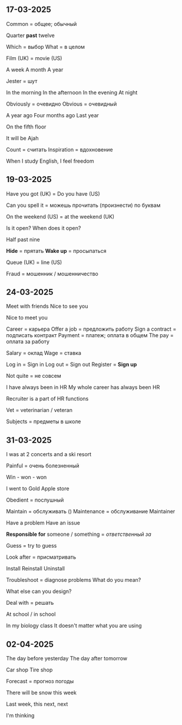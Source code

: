 ## 17-03-2025

Common = общее; обычный

Quarter **past** twelve

Which = выбор
What = в целом

Film (UK) = movie (US)

A week
A month
A year

Jester = шут

In the morning 
In the afternoon
In the evening
At night

Obviously = очевидно
Obvious = очевидный

A year ago
Four months ago
Last year

On the fifth floor

It will be Ajah

Count = считать
Inspiration = вдохновение

When I study English, I feel freedom 

## 19-03-2025

Have you got (UK) = Do you have (US)

Can you spell it = можешь прочитать (произнести) по буквам 

On the weekend (US) = at the weekend (UK)

Is it open?
When does it open?

Half past nine

**Hide** = прятать
**Wake up** = просыпаться 


Queue (UK) = line (US)

Fraud = мошенник / мошенничество

## 24-03-2025

Meet with friends 
Nice to see you

Nice to meet you

Career = карьера
Offer a job = предложить работу
Sign a contract = подписать контракт
Payment = платеж; оплата в общем
The pay = оплата за работу

Salary = оклад 
Wage = ставка

Log in = Sign in
Log out = Sign out
Register = **Sign up**

Not quite = не совсем

I have always been in HR
My whole career has always been HR 

Recruiter is a part of HR functions 

Vet = veterinarian / veteran

Subjects = предметы в школе

## 31-03-2025

I was at 2 concerts and a ski resort 

Painful = очень болезненный

Win - won - won

I went to Gold Apple store

Obedient = послушный

Maintain = обслуживать ()
	Maintenance = обслуживание
	Maintainer 

Have a problem
Have an issue 

**Responsible for** someone / something = *ответственный  за*

Guess = 
	try to guess

Look after = присматривать

Install
Reinstall
Uninstall 

Troubleshoot = diagnose problems
What do you mean?

What else can you design?

Deal with = решать

At school / in school

In my biology class 
It doesn't matter what you are using

## 02-04-2025

The day before yesterday
The day after tomorrow

Car shop
Tire shop

Forecast = прогноз погоды

There will be snow this week

Last week, this next, next

I'm thinking 
